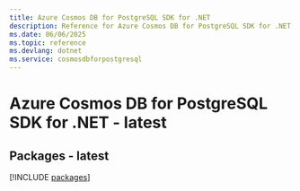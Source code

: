 ```yaml
---
title: Azure Cosmos DB for PostgreSQL SDK for .NET
description: Reference for Azure Cosmos DB for PostgreSQL SDK for .NET
ms.date: 06/06/2025
ms.topic: reference
ms.devlang: dotnet
ms.service: cosmosdbforpostgresql
---
```

# Azure Cosmos DB for PostgreSQL SDK for .NET - latest
## Packages - latest
[!INCLUDE [packages](cosmos-db-for-postgresql-index.md)]